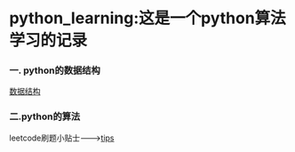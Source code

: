 # python_learning:这是一个python算法学习的记录
### 一. python的数据结构
[数据结构](https://github.com/chenjunyi1999/python/blob/master/datastructure.py)
### 二.python的算法
leetcode刷题小贴士--->[tips](https://github.com/chenjunyi1999/python/blob/master/tips.md)
